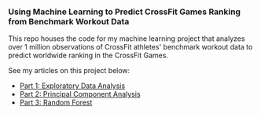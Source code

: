 ### Using Machine Learning to Predict CrossFit Games Ranking from Benchmark Workout Data

This repo houses the code for my machine learning project that analyzes over 1 million observations of CrossFit athletes' benchmark workout data to predict worldwide ranking in the CrossFit Games.

See my articles on this project below:
- [Part 1: Exploratory Data Analysis](https://eunicekoid.github.io/blog/data-science/crossfit_data_science_project/)
- [Part 2: Principal Component Analysis](https://eunicekoid.github.io/blog/data-science/crossfit_data_science_project_pca/)
- [Part 3: Random Forest](https://eunicekoid.github.io/blog/data-science/crossfit_data_science_project_rf/)
